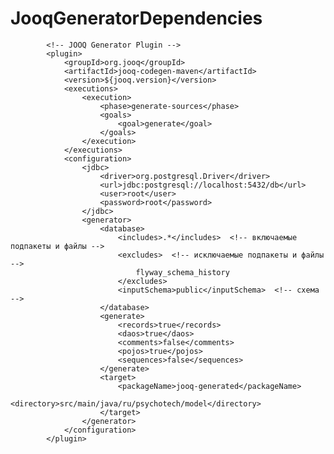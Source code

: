 # JooqGeneratorDependencies

            <!-- JOOQ Generator Plugin -->
            <plugin>
                <groupId>org.jooq</groupId>
                <artifactId>jooq-codegen-maven</artifactId>
                <version>${jooq.version}</version>
                <executions>
                    <execution>
                        <phase>generate-sources</phase>
                        <goals>
                            <goal>generate</goal>
                        </goals>
                    </execution>
                </executions>
                <configuration>
                    <jdbc>
                        <driver>org.postgresql.Driver</driver>
                        <url>jdbc:postgresql://localhost:5432/db</url>
                        <user>root</user>
                        <password>root</password>
                    </jdbc>
                    <generator>
                        <database>
                            <includes>.*</includes>  <!-- включаемые подпакеты и файлы -->
                            <excludes>  <!-- исключаемые подпакеты и файлы -->
                                flyway_schema_history
                            </excludes>
                            <inputSchema>public</inputSchema>  <!-- схема -->
                        </database>
                        <generate>
                            <records>true</records>
                            <daos>true</daos>
                            <comments>false</comments>
                            <pojos>true</pojos>
                            <sequences>false</sequences>
                        </generate>
                        <target>
                            <packageName>jooq-generated</packageName>
                            <directory>src/main/java/ru/psychotech/model</directory>
                        </target>
                    </generator>
                </configuration>
            </plugin>
